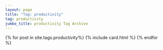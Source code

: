 ```yaml
---
layout: page
title: "Tag: productivity"
tag: productivity
jumbo_title: productivity Tag Archive
---
```


{% for post in site.tags.productivity%}
{% include card.html %}
{% endfor %}
